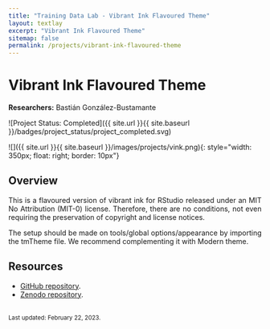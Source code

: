 ```yaml
---
title: "Training Data Lab - Vibrant Ink Flavoured Theme"
layout: textlay
excerpt: "Vibrant Ink Flavoured Theme"
sitemap: false
permalink: /projects/vibrant-ink-flavoured-theme
---
```


# Vibrant Ink Flavoured Theme

**Researchers:** Bastián González-Bustamante

![Project Status: Completed]({{ site.url }}{{ site.baseurl }}/badges/project_status/project_completed.svg)

![]({{ site.url }}{{ site.baseurl }}/images/projects/vink.png){: style="width: 350px; float: right; border: 10px"}

## Overview

<p align="justify">This is a flavoured version of vibrant ink for RStudio released under an MIT No Attribution (MIT-0) license. Therefore, there are no conditions, not even requiring the preservation of copyright and license notices.</p>

<p align="justify">The setup should be made on tools/global options/appearance by importing the tmTheme file. We recommend complementing it with Modern theme.</p>

## Resources

- <a href="https://github.com/bgonzalezbustamante/v-ink-flavoured" target="_blank">GitHub repository</a>.
- <a href="https://doi.org/10.5281/zenodo.5703436" target="_blank">Zenodo repository</a>.

<br />
<small>Last updated: February 22, 2023.</small>
